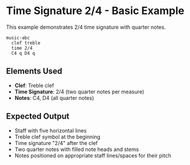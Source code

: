 # Time Signature 2/4 - Basic Example

This example demonstrates 2/4 time signature with quarter notes.

```mermaid
music-abc
  clef treble
  time 2/4
  C4 q D4 q
```

## Elements Used
- **Clef**: Treble clef
- **Time Signature**: 2/4 (two quarter notes per measure)
- **Notes**: C4, D4 (all quarter notes)

## Expected Output
- Staff with five horizontal lines
- Treble clef symbol at the beginning
- Time signature "2/4" after the clef
- Two quarter notes with filled note heads and stems
- Notes positioned on appropriate staff lines/spaces for their pitch